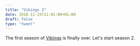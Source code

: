 ```yaml
---
title: "Vikings 2"
date: 2018-11-25T11:01:00+01:00
draft: false
type: "tweet"
---
```


The first season of [Vikings](https://www.imdb.com/title/tt2306299/) is finally over. Let's start season 2.
